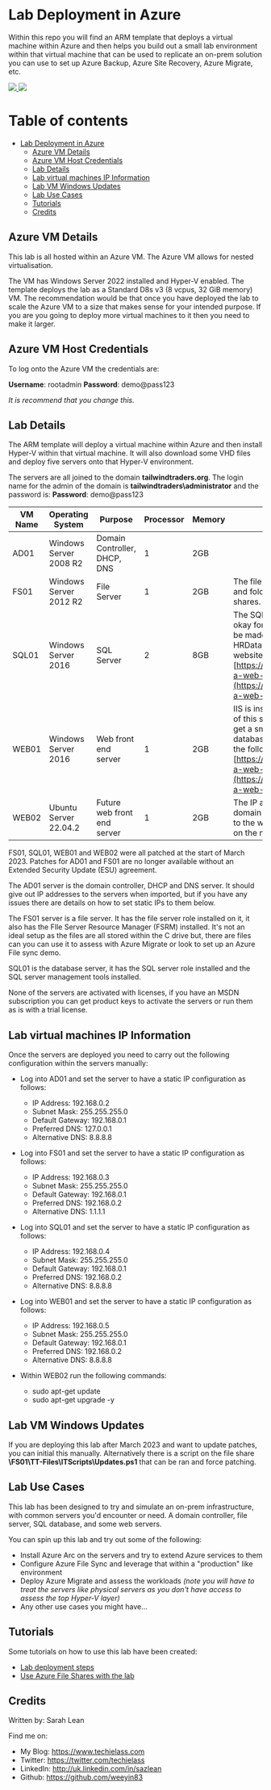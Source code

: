 # Lab Deployment in Azure

Within this repo you will find an ARM template that deploys a virtual machine within Azure and then helps you build out a small lab environment within that virtual machine that can be used to replicate an on-prem solution you can use to set up Azure Backup, Azure Site Recovery, Azure Migrate, etc. 

<a href="https://portal.azure.com/#create/Microsoft.Template/uri/https%3A%2F%2Fraw.githubusercontent.com%2Fweeyin83%2FLab-Deployment-in-Azure%2Fmain%2FVMdeploy.json" target="_blank">
    <img src="http://azuredeploy.net/deploybutton.png"/>
</a>

<a href="http://armviz.io/#/?load=https%3A%2F%2Fraw.githubusercontent.com%2Fweeyin83%2FLab-Deployment-in-Azure%2Fmain%2FVMdeploy.json" target="_blank">
    <img src="http://armviz.io/visualizebutton.png"/>
</a>

# Table of contents

- [Lab Deployment in Azure](#lab-deployment-in-azure)
  - [Azure VM Details](#azure-vm-details)
  - [Azure VM Host Credentials](#azure-vm-host-credentials)
  - [Lab Details](#lab-details)
  - [Lab virtual machines IP Information](#lab-virtual-machines-ip-information)
  - [Lab VM Windows Updates](#lab-vm-windows-updates)
  - [Lab Use Cases](#lab-use-cases)
  - [Tutorials](#tutorials)
  - [Credits](#credits)

## Azure VM Details
This lab is all hosted within an Azure VM.  The Azure VM allows for nested virtualisation. 

The VM has Windows Server 2022 installed and Hyper-V enabled. The template deploys the lab as a Standard D8s v3 (8 vcpus, 32 GiB memory) VM.  The recommendation would be that once you have deployed the lab to scale the Azure VM to a size that makes sense for your intended purpose.  If you are you going to deploy more virtual machines to it then you need to make it larger. 

## Azure VM Host Credentials

To log onto the Azure VM the credentials are: 

**Username**: rootadmin
**Password**: demo@pass123

_It is recommend that you change this._

## Lab Details

The ARM template will deploy a virtual machine within Azure and then install Hyper-V within that virtual machine.  It will also download some VHD files and deploy five servers onto that Hyper-V environment. 

The servers are all joined to the domain **tailwindtraders.org**. The login name for the admin of the domain is **tailwindtraders\administrator** and the password is: **Password**: demo@pass123

|  VM Name  | Operating System   | Purpose   |  Processor | Memory | Comments |
|---|---|---|---|---|---|
|  AD01 |  Windows Server 2008 R2 | Domain Controller, DHCP, DNS   |  1 | 2GB | |
|  FS01 | Windows Server 2012 R2   | File Server   |   1 | 2GB | The file share is on the C drive, there are some sample files and folders. You can use this to lab out some Azure File shares. |
| SQL01  | Windows Server 2016   | SQL Server  |  2 | 8GB | The SQL installation is on the C drive, not best practice, but okay for a lab and maybe identifying improvements that can be made.  The SQL Server hosts a database called HRDatabase, this is part of the work from the following website: [https://www.mssqltips.com/sqlservertip/7461/developing-a-web-application-with-aspnet-and-sql-server/](https://www.mssqltips.com/sqlservertip/7461/developing-a-web-application-with-aspnet-and-sql-server/)  |
| WEB01  | Windows Server 2016   | Web front end server  |   1 | 2GB | IIS is installed on this server.  If you browse to the IP address of this server from any other server on the network you will get a small HR database website.  The website queries the database installed on SQL01. This is part of the work from the following website: [https://www.mssqltips.com/sqlservertip/7461/developing-a-web-application-with-aspnet-and-sql-server/](https://www.mssqltips.com/sqlservertip/7461/developing-a-web-application-with-aspnet-and-sql-server/) |
| WEB02  | Ubuntu Server 22.04.2   | Future web front end server |   1 | 2GB | The IP address on this server should be statically set. This is domain joined and has Apache2 installed.  You can browse to the website http://192.168.0.24 from another computer on the network and view the default Apache2 page. |

FS01, SQL01, WEB01 and WEB02 were all patched at the start of March 2023.  Patches for AD01 and FS01 are no longer available without an Extended Security Update (ESU) agreement. 

The AD01 server is the domain controller, DHCP and DNS server.  It should give out IP addresses to the servers when imported, but if you have any issues there are details on how to set static IPs to them below. 

The FS01 server is a file server.  It has the file server role installed on it, it also has the FIle Server Resource Manager (FSRM) installed.  It's not an ideal setup as the files are all stored within the C drive but, there are files can you can use it to assess with Azure Migrate or look to set up an Azure File sync demo. 

SQL01 is the database server, it has the SQL server role installed and the SQL server management tools installed. 

None of the servers are activated with licenses, if you have an MSDN subscription you can get product keys to activate the servers or run them as is with a trial license. 
 
## Lab virtual machines IP Information

Once the servers are deployed you need to carry out the following configuration within the servers manually: 

- Log into AD01 and set the server to have a static IP configuration as follows: 
    - IP Address: 192.168.0.2
    - Subnet Mask: 255.255.255.0
    - Default Gateway: 192.168.0.1
    - Preferred DNS: 127.0.0.1
    - Alternative DNS: 8.8.8.8

- Log into FS01 and set the server to have a static IP configuration as follows:
    - IP Address: 192.168.0.3
    - Subnet Mask: 255.255.255.0
    - Default Gateway: 192.168.0.1
    - Preferred DNS: 192.168.0.2
    - Alternative DNS: 1.1.1.1

- Log into SQL01 and set the server to have a static IP configuration as follows:
    - IP Address: 192.168.0.4
    - Subnet Mask: 255.255.255.0
    - Default Gateway: 192.168.0.1
    - Preferred DNS: 192.168.0.2
    - Alternative DNS: 8.8.8.8
    
- Log into WEB01 and set the server to have a static IP configuration as follows:
    - IP Address: 192.168.0.5
    - Subnet Mask: 255.255.255.0
    - Default Gateway: 192.168.0.1
    - Preferred DNS: 192.168.0.2
    - Alternative DNS: 8.8.8.8
    
- Within WEB02 run the following commands:
    - sudo apt-get update
    - sudo apt-get upgrade -y


## Lab VM Windows Updates

If you are deploying this lab after March 2023 and want to update patches, you can initial this manually.  Alternatively there is a script on the file share **\\FS01\TT-Files\ITScripts\Updates.ps1** that can be ran and force patching.

## Lab Use Cases
This lab has been designed to try and simulate an on-prem infrastructure, with common servers you'd encounter or need.  A domain controller, file server, SQL database, and some web servers. 

You can spin up this lab and try out some of the following:
* Install Azure Arc on the servers and try to extend Azure services to them
* Configure Azure File Sync and leverage that within a "production" like environment
* Deploy Azure Migrate and assess the workloads _(note you will have to treat the servers like physical servers as you don't have access to assess the top Hyper-V layer)_
* Any other use cases you might have... 

## Tutorials

Some tutorials on how to use this lab have been created: 

* [Lab deployment steps](Tutorials/lab-deployment.md)
* [Use Azure File Shares with the lab](Tutorials/file-server.md)


## Credits
Written by: Sarah Lean

Find me on:

* My Blog: https://www.techielass.com
* Twitter: https://twitter.com/techielass
* LinkedIn: http://uk.linkedin.com/in/sazlean
* Github: https://github.com/weeyin83

